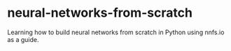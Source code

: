# neural-networks-from-scratch
Learning how to build neural networks from scratch in Python using nnfs.io as a guide. 
